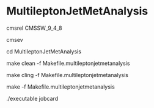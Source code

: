 # MultileptonJetMetAnalysis
cmsrel CMSSW_9_4_8

cmsev

cd MultileptonJetMetAnalysis

make clean -f Makefile.multileptonjetmetanalysis

make cling -f Makefile.multileptonjetmetanalysis

make -f Makefile.multileptonjetmetanalysis

./executable jobcard
